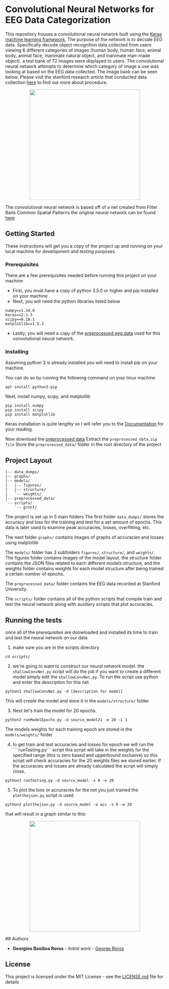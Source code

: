 # Convolutional Neural Networks for EEG Data Categorization

This repository houses a convolutional neural network built using the [Keras machine learning framework](https://keras.io/). The purpose of the network is to decode EEG data. Specifically decode object recognition data collected from users viewing 6 different categories of images (human body, human face, animal body, animal face, inanimate natural object, and inanimate man-made object). a test bank of 72 images were displayed to users. The convolutional neural network attempts to determine which category of image a use was looking at based on the EEG data collected. The image bank can be seen below. Please visit the stanford research article that conducted data collection [here](http://journals.plos.org/plosone/article?id=10.1371/journal.pone.0135697) to find out more about procedure.

<p align="center">
  <img src="http://journals.plos.org/plosone/article/figure/image?size=large&id=10.1371/journal.pone.0135697.g001" width="350"/>
</p>

The convolutional neural network is based off of a net created from Filter Bank Common Spatial Patterns the original neural network can be found [here](https://arxiv.org/abs/1703.05051)

## Getting Started
These instructions will get you a copy of the project up and running on your local machine for development and testing purposes.

### Prerequisites

There are a few prerequisites needed before running this project on your machine
- First, you must have a copy of python 3.5.0 or higher and pip installed on your machine
- Next, you will need the python libraries listed below
```
numpy==1.14.0
Keras==2.1.3
scipy==0.18.1
matplotlib==1.5.3
```
- Lastly, you will need a copy of the [preprocessed eeg data](https://www.dropbox.com/s/9udeedmagnanf4n/preprocessed_data.zip?dl=0) used for this convolutional neural network.

### Installing

Assuming python 3 is already installed you will need to install pip on your machine.

You can do so by running the following command on your linux machine
```
apt install python3-pip
```

Next, install numpy, scipy, and matplotlib
```
pip install numpy
pip install scipy
pip install matplotlib
```

Keras installation is quite lengthy so I will refer you to the [Documentation](https://keras.io/#installation) for your reading.

Now download the [preprocessed data](https://www.dropbox.com/s/9udeedmagnanf4n/preprocessed_data.zip?dl=0)
Extract the ```preprocessed_data.zip file```
Store the ```preprocessed_data/``` folder in the root directory of the project

## Project Layout
```
|-- data_dumps/
|-- graphs/
|-- models/
|   |-- figures/
|   |-- structure/
|   `-- weights/
|-- preprocessed_data/
`-- scripts/
    `-- grnnf/
```
The project is set up in 5 main folders
The first folder ```data_dumps/``` stores the accuracy and loss for the training and test for a set amount of epochs. This data is later used to examine peak accuracies, losses, overfitting, etc.

The next folder ```graphs/``` contains images of graphs of accuracies and losses using matplotlib

The ```models/``` folder has 3 subfolders ```figures/```, ```structure/```, and ```weights/```. The figures folder contains images of the model layout. the structure folder contains the JSON files related to each different models structure, and the weights folder contains weights for each model structure after being trained a certain number of epochs.

The ```preprocessed_data/``` folder contains the EEG data recorded at Stanford University.

The ```scripts/``` folder contains all of the python scripts that compile train and test the neural network along with auxillary scripts that plot accuracies.

## Running the tests

once all of the prerequisites are donwloaded and installed its time to train and test the neural network on our data

1. make sure you are in the scripts directory
```
cd scripts/
```

2. we're going to want to construct our neural network model. the ```shallowConvNet.py``` script will do the job if you want to create a different model simply edit the ```shallowConvNet.py```. To run the script use python and enter the description for this net
```
python3 shallowConvNet.py -d [description for model]
```
This will create the model and store it in the ```models/structure/``` folder

3. Next let's train the model for 20 epochs.
```
python3 runModelEpochs.py -d source_model21 -e 20 -i 1
```
The models weights for each training epoch are stored in the ```models/weights/``` folder

4. to get train and test accuracies and losses for epoch we will run the ````runTesting.py``` script
this script will take in the weights for the specified range (this is zero based and upperbound exclusive) so this script will check accuracies for the 20 weights files we stored earlier. If the accuracies and losses are already calculated the script will simply close.
```
python3 runTesting.py -d source_model -s 0 -e 20
```

5. To plot the loss or accuracies for the net you just trained the ``` plotthejson.py``` script is used
```
python3 plotthejson.py -d source_model -a acc -s 0 -e 20
```
that will result in a graph similar to this:
<p align="center">
  <img src="http://georgiosroros.com/wp-content/uploads/2018/05/braindecodinglosssource_model_acc_50.png" width="350"/>
</p>
## Authors

* **Georgios Basilios Roros** - *Initial work* - [George Roros](https://github.com/geopopos)

## License

This project is licensed under the MIT License - see the [LICENSE.md](LICENSE.md) file for details
